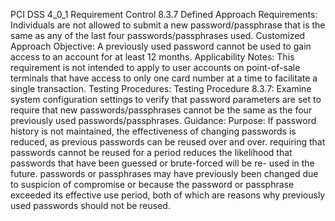 PCI DSS 4_0_1 Requirement Control 8.3.7 Defined Approach Requirements: Individuals are not allowed to submit a new password/passphrase that is the same as any of the last four passwords/passphrases used. Customized Approach Objective: A previously used password cannot be used to gain access to an account for at least 12 months. Applicability Notes: This requirement is not intended to apply to user accounts on point-of-sale terminals that have access to only one card number at a time to facilitate a single transaction. Testing Procedures: Testing Procedure 8.3.7: Examine system configuration settings to verify that password parameters are set to require that new passwords/passphrases cannot be the same as the four previously used passwords/passphrases. Guidance: Purpose: If password history is not maintained, the effectiveness of changing passwords is reduced, as previous passwords can be reused over and over. requiring that passwords cannot be reused for a period reduces the likelihood that passwords that have been guessed or brute-forced will be re- used in the future. passwords or passphrases may have previously been changed due to suspicion of compromise or because the password or passphrase exceeded its effective use period, both of which are reasons why previously used passwords should not be reused.